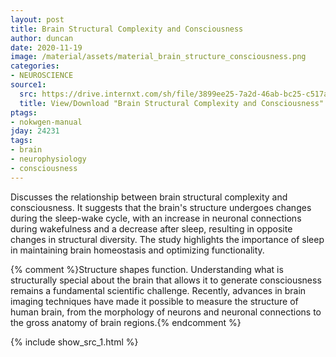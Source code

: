 ```yaml
---
layout: post
title: Brain Structural Complexity and Consciousness
author: duncan
date: 2020-11-19
image: /material/assets/material_brain_structure_consciousness.png
categories:
- NEUROSCIENCE
source1:
  src: https://drive.internxt.com/sh/file/3899ee25-7a2d-46ab-bc25-c517a8246e80/231d83e04490ff8830b9b2f6fada1593c712bd9116467e4be2532c6cca29ffc7
  title: View/Download "Brain Structural Complexity and Consciousness" (27 pages)
ptags:
- nokwgen-manual
jday: 24231
tags:
- brain
- neurophysiology
- consciousness
---
```


Discusses the relationship between brain structural complexity and consciousness. It suggests that the brain's structure undergoes changes during the sleep-wake cycle, with an increase in neuronal connections during wakefulness and a decrease after sleep, resulting in opposite changes in structural diversity. The study highlights the importance of sleep in maintaining brain homeostasis and optimizing functionality.

{% comment %}Structure shapes function. Understanding what is structurally special about the brain that allows it to generate consciousness remains a fundamental scientific challenge. Recently, advances in brain imaging techniques have made it possible to measure the structure of human brain, from the morphology of neurons and neuronal connections to the gross anatomy of brain regions.{% endcomment %}

<!--more-->

{% include show_src_1.html %}

